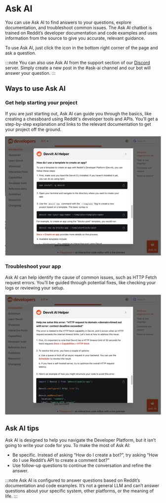 # Ask AI

You can use Ask AI to find answers to your questions, explore documentation, and troubleshoot common issues. The Ask AI chatbot is trained on Reddit’s developer documentation and code examples and uses information from the source to give you accurate, relevant guidance.

To use Ask AI, just click the icon in the bottom right corner of the page and ask a question.

:::note
You can also use Ask AI from the support section of our [Discord](https://discord.com/invite/R7yu2wh9Qz) server. Simply create a new post in the #ask-ai channel and our bot will answer your question.
:::

## Ways to use Ask AI

### Get help starting your project

If you are just starting out, Ask AI can guide you through the basics, like creating a
chessboard using Reddit's developer tools and APIs. You’ll get a step-by-step explanation
and links to the relevant documentation to get your project off the ground.

![start a project](./assets/ask_ai_start_project.png)

### Troubleshoot your app

Ask AI can help identify the cause of common issues, such as HTTP Fetch request
errors. You’ll be guided through potential fixes, like checking your logs or reviewing your setup.

![troubleshoot a project](./assets/ask_ai_troubleshoot.png)

## Ask AI tips

Ask AI is designed to help you navigate the Developer Platform, but it isn’t going to write your code for you. To make the most of Ask AI:

- Be specific. Instead of asking “How do I create a bot?”, try asking “How do I use Reddit’s API to create a comment bot?”
- Use follow-up questions to continue the conversation and refine the answer.

:::note
Ask AI is configured to answer questions based on Reddit’s documentation and code examples. It’s not a general LLM and can’t answer questions about your specific system, other platforms, or the meaning of life.
:::
